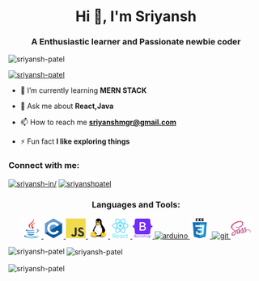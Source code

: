 <h1 align="center">Hi 👋, I'm Sriyansh</h1>
<h3 align="center">A Enthusiastic learner and Passionate newbie coder</h3>

<p align="left"> <img src="https://komarev.com/ghpvc/?username=sriyansh-patel&label=Profile%20views&color=0e75b6&style=flat" alt="sriyansh-patel" /> </p>

<p align="left"> <a href="https://github.com/ryo-ma/github-profile-trophy"><img src="https://github-profile-trophy.vercel.app/?username=sriyansh-patel" alt="sriyansh-patel" /></a> </p>

- 🌱 I’m currently learning **MERN STACK**

- 💬 Ask me about **React,Java**

- 📫 How to reach me **sriyanshmgr@gmail.com**

- ⚡ Fun fact **I like exploring things**

<h3 align="left">Connect with me:</h3>
<p align="left">
<a href="https://linkedin.com/in/sriyansh-in/" target="blank"><img align="center" src="https://raw.githubusercontent.com/rahuldkjain/github-profile-readme-generator/master/src/images/icons/Social/linked-in-alt.svg" alt="sriyansh-in/" height="30" width="40" /></a>
<a href="https://kaggle.com/sriyanshpatel" target="blank"><img align="center" src="https://raw.githubusercontent.com/rahuldkjain/github-profile-readme-generator/master/src/images/icons/Social/kaggle.svg" alt="sriyanshpatel" height="30" width="40" /></a>
<!--<a href="https://www.leetcode.com/sriyansh-in" target="blank"><img align="center" src="https://raw.githubusercontent.com/rahuldkjain/github-profile-readme-generator/master/src/images/icons/Social/leet-code.svg" alt="sriyansh-in" height="30" width="40" /></a>-->
</p>

<h3 align="center">Languages and Tools:</h3>
<p align="center">
  <a href="https://www.java.com" target="_blank" rel="noreferrer"> <img src="https://raw.githubusercontent.com/devicons/devicon/master/icons/java/java-original.svg" alt="java" width="40" height="40"/> </a> 
  <a href="https://www.cprogramming.com/" target="_blank" rel="noreferrer"> <img src="https://raw.githubusercontent.com/devicons/devicon/master/icons/c/c-original.svg" alt="c" width="40" height="40"/> </a>
  <a href="https://developer.mozilla.org/en-US/docs/Web/JavaScript" target="_blank" rel="noreferrer"> <img src="https://raw.githubusercontent.com/devicons/devicon/master/icons/javascript/javascript-original.svg" alt="javascript" width="40" height="40"/> </a> <a href="https://www.linux.org/" target="_blank" rel="noreferrer"> <img src="https://raw.githubusercontent.com/devicons/devicon/master/icons/linux/linux-original.svg" alt="linux" width="40" height="40"/> </a> <a href="https://reactjs.org/" target="_blank" rel="noreferrer"> <img src="https://raw.githubusercontent.com/devicons/devicon/master/icons/react/react-original-wordmark.svg" alt="react" width="40" height="40"/> </a> 
  <a href="https://getbootstrap.com" target="_blank" rel="noreferrer"> <img src="https://raw.githubusercontent.com/devicons/devicon/master/icons/bootstrap/bootstrap-plain-wordmark.svg" alt="bootstrap" width="40" height="40"/> </a> 
  <a href="https://www.arduino.cc/" target="_blank" rel="noreferrer"> <img src="https://cdn.worldvectorlogo.com/logos/arduino-1.svg" alt="arduino" width="40" height="40"/> </a>
  <a href="https://www.w3schools.com/css/" target="_blank" rel="noreferrer"> <img src="https://raw.githubusercontent.com/devicons/devicon/master/icons/css3/css3-original-wordmark.svg" alt="css3" width="40" height="40"/> </a> 
  <a href="https://git-scm.com/" target="_blank" rel="noreferrer"> <img src="https://www.vectorlogo.zone/logos/git-scm/git-scm-icon.svg" alt="git" width="40" height="40"/> </a> 
  <a href="https://sass-lang.com" target="_blank" rel="noreferrer"> <img src="https://raw.githubusercontent.com/devicons/devicon/master/icons/sass/sass-original.svg" alt="sass" width="40" height="40"/> </a>
</p>

<p><img align="left" src="https://github-readme-stats.vercel.app/api/top-langs?username=sriyansh-patel&show_icons=true&locale=en&layout=compact" alt="sriyansh-patel" /></p>

<p>&nbsp;<img align="center" src="https://github-readme-stats.vercel.app/api?username=sriyansh-patel&show_icons=true&locale=en" alt="sriyansh-patel" /></p>

<p><img align="center" src="https://github-readme-streak-stats.herokuapp.com/?user=sriyansh-patel&" alt="sriyansh-patel" /></p>
